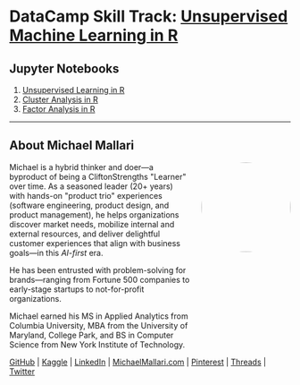 # DataCamp Skill Track: <a href="https://app.datacamp.com/learn/skill-tracks/unsupervised-machine-learning-with-r" target="_blank">Unsupervised Machine Learning in R</a>

## Jupyter Notebooks

1. [Unsupervised Learning in R](https://gist.github.com/michaelmallari/456c94cf90136f79109f41fe6f1d5706)
1. [Cluster Analysis in R](https://gist.github.com/michaelmallari/7d2ee7b80f622bad143e2de0757185ef)
1. [Factor Analysis in R](https://gist.github.com/michaelmallari/77084a0654d75f96e7c8c9850a3c286d)

---

## About Michael Mallari

<img src="https://www.michaelmallari.com/img/headshot.jpg" width="160" height="160" align="right" style="margin: 0px 0px 160px 20px; border-radius: 50%;" />

Michael is a hybrid thinker and doer—a byproduct of being a CliftonStrengths "Learner" over time. As a seasoned leader (20+ years) with hands-on "product trio" experiences (software engineering, product design, and product management), he helps organizations discover market needs, mobilize internal and external resources, and deliver delightful customer experiences that align with business goals—in this *AI-first* era.

He has been entrusted with problem-solving for brands—ranging from Fortune 500 companies to early-stage startups to not-for-profit organizations.

Michael earned his MS in Applied Analytics from Columbia University, MBA from the University of Maryland, College Park, and BS in Computer Science from New York Institute of Technology.

<a href="https://github.com/michaelmallari" target="_blank">GitHub</a> | <a href="https://www.kaggle.com/michaelmallari" target="_blank">Kaggle</a> | <a href="https://www.linkedin.com/in/mmallari" target="_blank">LinkedIn</a> | <a href="https://www.michaelmallari.com" target="_blank">MichaelMallari.com</a> | <a href="https://www.pinterest.com/michaelmallari/" target="_blank">Pinterest</a> | <a href="https://www.threads.net/@michaelmallari" target="_blank">Threads</a> | <a href="https://twitter.com/MichaelMallari" target="_blank">Twitter</a>

